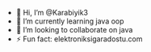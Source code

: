 - 👋 Hi, I’m @Karabiyik3
- 🌱 I’m currently learning java oop
- 💞️ I’m looking to collaborate on java
- ⚡ Fun fact: elektroniksigaradostu.com

<!---
Karabiyik3/Karabiyik3 is a ✨ special ✨ repository because its `README.md` (this file) appears on your GitHub profile.
You can click the Preview link to take a look at your changes.
--->
